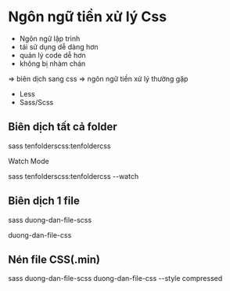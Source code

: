 # Ngôn ngữ tiền xử lý Css

- Ngôn ngữ lập trình
- tái sử dụng dễ dàng hơn
- quản lý code dễ hơn
- không bị nhàm chán

=> biên dịch sang css
=> ngôn ngữ tiền xử lý thường gặp

- Less
- Sass/Scss

## Biên dịch tất cả folder

sass tenfolderscss:tenfoldercss

Watch Mode

sass tenfolderscss:tenfoldercss --watch

## Biên dịch 1 file

sass duong-dan-file-scss

duong-dan-file-css

## Nén file CSS(.min)

sass duong-dan-file-scss
duong-dan-file-css --style compressed
